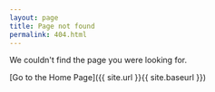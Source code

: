 ```yaml
---
layout: page
title: Page not found
permalink: 404.html
---
```


We couldn't find the page you were looking for.

[Go to the Home Page]({{ site.url }}{{ site.baseurl }})
